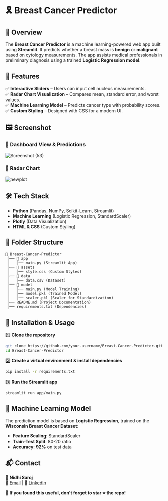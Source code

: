 # 🎗️ Breast Cancer Predictor

## 📌 Overview
The **Breast Cancer Predictor** is a machine learning-powered web app built using **Streamlit**. It predicts whether a breast mass is **benign** or **malignant** based on cytology measurements. The app assists medical professionals in preliminary diagnosis using a trained **Logistic Regression model**.

## 🚀 Features
✅ **Interactive Sliders** – Users can input cell nucleus measurements.  
✅ **Radar Chart Visualization** – Compares mean, standard error, and worst values.  
✅ **Machine Learning Model** – Predicts cancer type with probability scores.  
✅ **Custom Styling** – Designed with CSS for a modern UI.  

## 🖼️ Screenshot
### 🔹 Dashboard View & Predictions
![Screenshot (53)](https://github.com/user-attachments/assets/31fbeed8-d7e6-4f88-ba66-46d05c5bc85d)



### 🔹 Radar Chart
![newplot](https://github.com/user-attachments/assets/111f70ae-6375-473a-981e-dddbea79d6be)



## 🛠️ Tech Stack
- **Python** (Pandas, NumPy, Scikit-Learn, Streamlit)
- **Machine Learning** (Logistic Regression, StandardScaler)
- **Plotly** (Data Visualization)
- **HTML & CSS** (Custom Styling)

## 📂 Folder Structure
```
📂 Breast-Cancer-Predictor
 ├── 📂 app
 │   ├── main.py (Streamlit App)
 ├── 📂 assets
 │   ├── style.css (Custom Styles)
 ├── 📂 data
 │   ├── data.csv (Dataset)
 ├── 📂 model
 │   ├── main.py (Model Training)
 │   ├── model.pkl (Trained Model)
 │   ├── scaler.pkl (Scaler for Standardization)
 ├── README.md (Project Documentation)
 ├── requirements.txt (Dependencies)
```

## 🔧 Installation & Usage
1️⃣ **Clone the repository**
```bash
git clone https://github.com/your-username/Breast-Cancer-Predictor.git
cd Breast-Cancer-Predictor
```

2️⃣ **Create a virtual environment & install dependencies**
```bash
pip install -r requirements.txt
```

3️⃣ **Run the Streamlit app**
```bash
streamlit run app/main.py
```

## 🤖 Machine Learning Model
The prediction model is based on **Logistic Regression**, trained on the **Wisconsin Breast Cancer Dataset**:
- **Feature Scaling**: StandardScaler
- **Train-Test Split**: 80-20 ratio
- **Accuracy**: **92%** on test data

## 📬 Contact
👤 **Nidhi Saroj**  
📧 [Email](nidhisaroj964@gmail.com) | 🔗 [LinkedIn](https://www.linkedin.com/in/nidhi-saroj-705b362a6/)  

🌟 **If you found this useful, don't forget to star ⭐ the repo!**
